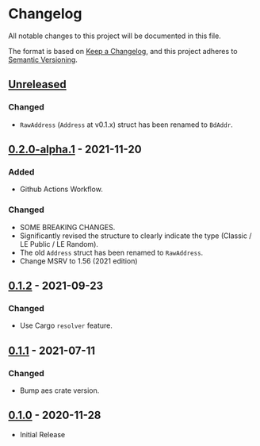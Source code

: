 # Changelog
All notable changes to this project will be documented in this file.

The format is based on [Keep a Changelog](https://keepachangelog.com/en/1.0.0/),
and this project adheres to [Semantic Versioning](https://semver.org/spec/v2.0.0.html).

## [Unreleased]

### Changed

- `RawAddress` (`Address` at v0.1.x) struct has been renamed to `BdAddr`.

## [0.2.0-alpha.1] - 2021-11-20

### Added

- Github Actions Workflow.

### Changed

- SOME BREAKING CHANGES.
- Significantly revised the structure to clearly indicate the type (Classic / LE Public / LE Random).
- The old `Address` struct has been renamed to `RawAddress`.
- Change MSRV to 1.56 (2021 edition)

## [0.1.2] - 2021-09-23

### Changed

- Use Cargo `resolver` feature.

## [0.1.1] - 2021-07-11

### Changed

- Bump aes crate version.

## [0.1.0] - 2020-11-28

- Initial Release

[Unreleased]: https://github.com/yskszk63/bdaddr/compare/v0.2.0-alpha.1...HEAD
[0.2.0-alpha.1]: https://github.com/yskszk63/bdaddr/compare/v0.1.2...v0.2.0-alpha.1
[0.1.2]: https://github.com/yskszk63/bdaddr/compare/v0.1.1...v0.1.2
[0.1.1]: https://github.com/yskszk63/bdaddr/compare/v0.1.0...v0.1.1
[0.1.0]: https://github.com/yskszk63/bdaddr/releases/tag/v0.1.0
